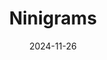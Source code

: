 ---
title: "Ninigrams"
date: "2024-11-26"
summary: "A daily nonogram app that can be launched directly within Reddit."
featured: true
external_link: "https://www.reddit.com/r/ninigrams/"
# links:
#   - name: Created with Peter Sushko
#     url: "https://peter-sushko.github.io/"
image:
  caption: ""
---